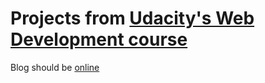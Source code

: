 # Projects from [Udacity's Web Development course](https://www.udacity.com/course/web-development--cs253)

Blog should be [online](https://udacity-9237430.appspot.com/unit3/blog)
